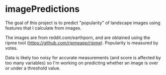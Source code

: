 # imagePredictions

The goal of this project is to predict "popularity" of landscape images using features that I calculate from images. 

The images are from reddit.com/earthporn, and are obtained using the ripme tool (https://github.com/ripmeapp/ripme). Popularity is measured by votes.

Data is likely too noisy for accurate measurements (and score is affected by too many variables) so I'm working on predicting whether an image is over or under a threshold value.
